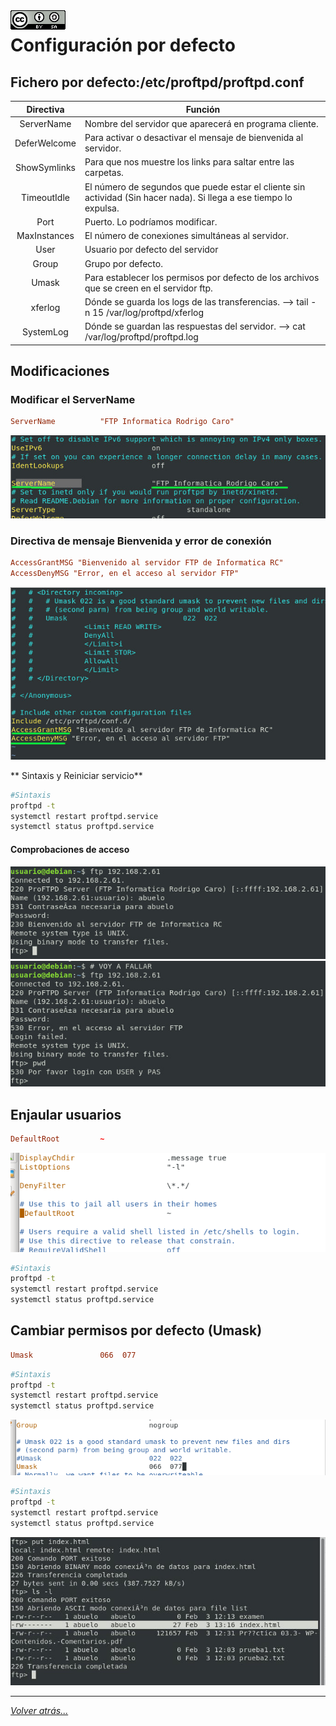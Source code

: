 <img src="../../imagenes/MI-LICENCIA88x31.png" style="float: left; margin-right: 10px;" />

# Configuración por defecto

## Fichero por defecto:/etc/proftpd/proftpd.conf


|Directiva  |Función  |
|:---------:|---------|
|ServerName|Nombre del servidor que aparecerá en programa cliente.|
|DeferWelcome|Para activar o desactivar el mensaje de bienvenida al servidor.|
|ShowSymlinks|Para que nos muestre los links para saltar entre las carpetas.|
|TimeoutIdle|El número de segundos que puede estar el cliente sin actividad (Sin hacer nada). Si llega a ese tiempo lo expulsa.|
|Port|Puerto. Lo podríamos modificar.|
|MaxInstances|El número de conexiones simultáneas al servidor.|
|User|Usuario por defecto del servidor|
|Group|Grupo por defecto.|
|Umask|Para establecer los permisos por defecto de los archivos que se creen en el servidor ftp.|
|xferlog|Dónde se guarda los logs de las transferencias. --> tail -n 15 /var/log/proftpd/xferlog|
|SystemLog|Dónde se guardan las respuestas del servidor. --> cat /var/log/proftpd/proftpd.log|

## Modificaciones
### Modificar el ServerName

```conf
ServerName			"FTP Informatica Rodrigo Caro"
```

![ftpfotos](../../imagenes/directivaNombreServidor.jpg)

### Directiva de mensaje Bienvenida y error de conexión

```conf
AccessGrantMSG "Bienvenido al servidor FTP de Informatica RC"
AccessDenyMSG "Error, en el acceso al servidor FTP"
```

![ftpfotos](../../imagenes/mensajesAccesoAlServidor.jpg)

** Sintaxis y Reiniciar servicio**

```bash
#Sintaxis
proftpd -t
systemctl restart proftpd.service
systemctl status proftpd.service
```

#### Comprobaciones de acceso

![ftpfotos](../../imagenes/mensajeBienvenida.jpg)
![ftpfotos](../../imagenes/mensajeError.jpg)

## Enjaular usuarios

```conf
DefaultRoot			~
```
![ftpfotos](../../imagenes/enjaularUsuarios.jpg)

```bash
#Sintaxis
proftpd -t
systemctl restart proftpd.service
systemctl status proftpd.service
```

## Cambiar permisos por defecto (Umask)

```conf
Umask				066  077
```

```bash
#Sintaxis
proftpd -t
systemctl restart proftpd.service
systemctl status proftpd.service
```

![ftpfotos](../../imagenes/umask.jpg)

```bash
#Sintaxis
proftpd -t
systemctl restart proftpd.service
systemctl status proftpd.service
```

![ftpfotos](../../imagenes/pruebasPermisos.jpg)

_________________________________________________
*[Volver atrás...](../../README.md)*